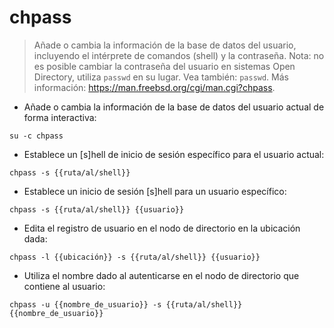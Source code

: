 # chpass

> Añade o cambia la información de la base de datos del usuario, incluyendo el intérprete de comandos (shell) y la contraseña.
> Nota: no es posible cambiar la contraseña del usuario en sistemas Open Directory, utiliza `passwd` en su lugar.
> Vea también: `passwd`.
> Más información: <https://man.freebsd.org/cgi/man.cgi?chpass>.

- Añade o cambia la información de la base de datos del usuario actual de forma interactiva:

`su -c chpass`

- Establece un [s]hell de inicio de sesión específico para el usuario actual:

`chpass -s {{ruta/al/shell}}`

- Establece un inicio de sesión [s]hell para un usuario específico:

`chpass -s {{ruta/al/shell}} {{usuario}}`

- Edita el registro de usuario en el nodo de directorio en la ubicación dada:

`chpass -l {{ubicación}} -s {{ruta/al/shell}} {{usuario}}`

- Utiliza el nombre dado al autenticarse en el nodo de directorio que contiene al usuario:

`chpass -u {{nombre_de_usuario}} -s {{ruta/al/shell}} {{nombre_de_usuario}}`
